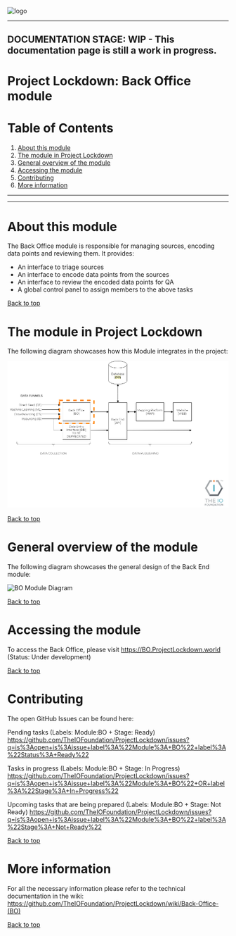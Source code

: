 <a id="top"></a>
![logo](https://user-images.githubusercontent.com/9198668/85232285-68543380-b430-11ea-8353-1aafb79baf78.png)
***

## DOCUMENTATION STAGE: WIP - This documentation page is still a work in progress.

# Project Lockdown: Back Office module

# Table of Contents
1. [About this module](#about-this-module)
2. [The module in Project Lockdown](#the-module-in-project-lockdown)
3. [General overview of the module](#general-overview-of-the-module)
4. [Accessing the module](#accessing-the-module)
5. [Contributing](#contributing)
6. [More information](#more-information)


***

--- 
# About this module

The Back Office module is responsible for managing sources, encoding data points and reviewing them.
It provides:
- An interface to triage sources
- An interface to encode data points from the sources
- An interface to review the encoded data points for QA
- A global control panel to assign members to the above tasks

<a href="#top">Back to top</a>

# The module in Project Lockdown
The following diagram showcases how this Module integrates in the project:

<img src="https://github.com/TheIOFoundation/ProjectLockdown/blob/master/Docs/Diagrams/%5BTIOF%20PLD%5D%20Docs%20%5BP%5D%20General%20Modules%20Diagram%20Focus%20BO%20ENG%20v1.0.png" alt="BO Module Diagram in Project Lockdown general diagram" title="BO Module Diagram in Project Lockdown general diagram"/>

<a href="#top">Back to top</a>

# General overview of the module
The following diagram showcases the general design of the Back End module:

<img src="https://github.com/TheIOFoundation/ProjectLockdown/blob/master/Docs/Diagrams/%5BTIOF%20PLD%5D%20Docs%20%5BP%5D%20Diagram%20BO%20%2B%20Funnels%20ENG%20v1.0.png" alt="BO Module Diagram" title="BO Module Diagram"/>

<a href="#top">Back to top</a>

# Accessing the module
To access the Back Office, please visit
https://BO.ProjectLockdown.world
(Status: Under development)

<a href="#top">Back to top</a>

# Contributing
The open GitHub Issues can be found here:

Pending tasks (Labels: Module:BO + Stage: Ready)
https://github.com/TheIOFoundation/ProjectLockdown/issues?q=is%3Aopen+is%3Aissue+label%3A%22Module%3A+BO%22+label%3A%22Status%3A+Ready%22

Tasks in progress (Labels: Module:BO + Stage: In Progress)
https://github.com/TheIOFoundation/ProjectLockdown/issues?q=is%3Aopen+is%3Aissue+label%3A%22Module%3A+BO%22+OR+label%3A%22Stage%3A+In+Progress%22

Upcoming tasks that are being prepared (Labels: Module:BO + Stage: Not Ready)
https://github.com/TheIOFoundation/ProjectLockdown/issues?q=is%3Aopen+is%3Aissue+label%3A%22Module%3A+BO%22+label%3A%22Stage%3A+Not+Ready%22

<a href="#top">Back to top</a>

# More information
For all the necessary information please refer to the technical documentation in the wiki:
https://github.com/TheIOFoundation/ProjectLockdown/wiki/Back-Office-(BO)

<a href="#top">Back to top</a>

